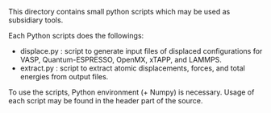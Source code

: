 This directory contains small python scripts which may be used as subsidiary tools.

Each Python scripts does the followings:

* displace.py : script to generate input files of displaced configurations for VASP, Quantum-ESPRESSO, OpenMX, xTAPP, and LAMMPS.
* extract.py : script to extract atomic displacements, forces, and total energies from output files.

To use the scripts, Python environment (+ Numpy) is necessary.
Usage of each script may be found in the header part of the source.


